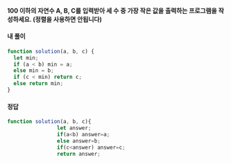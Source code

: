 #### 100 이하의 자연수 A, B, C를 입력받아 세 수 중 가장 작은 값을 출력하는 프로그램을 작성하세요. (정렬을 사용하면 안됩니다)

#### 내 풀이

```js
function solution(a, b, c) {
  let min;
  if (a < b) min = a;
  else min = b;
  if (c < min) return c;
  else return min;
}
```

#### 정답
```js
function solution(a, b, c){
                let answer;
                if(a<b) answer=a;
                else answer=b;
                if(c<answer) answer=c; 
                return answer;
```
